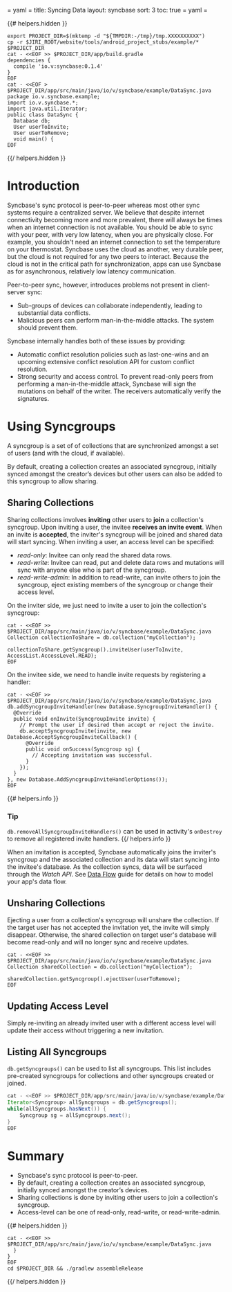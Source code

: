 = yaml =
title: Syncing Data
layout: syncbase
sort: 3
toc: true
= yaml =

{{# helpers.hidden }}
<!-- @setupEnvironment @test -->
```
export PROJECT_DIR=$(mktemp -d "${TMPDIR:-/tmp}/tmp.XXXXXXXXXX")
cp -r $JIRI_ROOT/website/tools/android_project_stubs/example/* $PROJECT_DIR
cat - <<EOF >> $PROJECT_DIR/app/build.gradle
dependencies {
  compile 'io.v:syncbase:0.1.4'
}
EOF
cat - <<EOF > $PROJECT_DIR/app/src/main/java/io/v/syncbase/example/DataSync.java
package io.v.syncbase.example;
import io.v.syncbase.*;
import java.util.Iterator;
public class DataSync {
  Database db;
  User userToInvite;
  User userToRemove;
  void main() {
EOF
```
{{/ helpers.hidden }}

# Introduction

Syncbase's sync protocol is peer-to-peer whereas most other sync systems require
a centralized server. We believe that despite internet connectivity becoming
more and more prevalent, there will always be times when an internet connection
is not available. You should be able to sync with your peer, with very low
latency, when you are physically close. For example, you shouldn't need an
internet connection to set the temperature on your thermostat. Syncbase uses the
cloud as another, very durable peer, but the cloud is not required for any two
peers to interact. Because the cloud is not in the critical path for synchronization,
apps can use Syncbase as for asynchronous, relatively low latency communication.

Peer-to-peer sync, however, introduces problems not present in client-server sync:
* Sub-groups of devices can collaborate independently, leading to substantial
data conflicts.
* Malicious peers can perform man-in-the-middle attacks. The system should
prevent them.

Syncbase internally handles both of these issues by providing:
 * Automatic conflict resolution policies such as last-one-wins and an upcoming
 extensive conflict resolution API for custom conflict resolution.
 * Strong security and access control. To prevent read-only peers
 from performing a man-in-the-middle attack, Syncbase will sign the mutations
 on behalf of the writer. The receivers automatically verify the signatures.

# Using Syncgroups
A syncgroup is a set of of collections that are synchronized amongst a set of
users (and with the cloud, if available).

By default, creating a collection creates an associated syncgroup, initially
synced amongst the creator’s devices but other users can also be added to this
syncgroup to allow sharing.

## Sharing Collections

Sharing collections involves **inviting** other users to **join** a collection's
syncgroup. Upon inviting a user, the invitee **receives an invite event**. When
an invite is **accepted**, the inviter's syncgroup will be joined and shared data
will start syncing.
When inviting a user, an access level can be specified:
* *read-only*: Invitee can only read the shared data rows.
* *read-write*: Invitee can read, put and delete data rows and mutations will
sync with anyone else who is part of the syncgroup.
* *read-write-admin*: In addition to read-write, can invite others to join the
syncgroup, eject existing members of the syncgroup or change their access level.

On the inviter side, we just need to invite a user to join the collection's
syncgroup:
<!-- @inviteUser @test -->
```
cat - <<EOF >> $PROJECT_DIR/app/src/main/java/io/v/syncbase/example/DataSync.java
Collection collectionToShare = db.collection("myCollection");

collectionToShare.getSyncgroup().inviteUser(userToInvite, AccessList.AccessLevel.READ);
EOF
```

On the invitee side, we need to handle invite requests by registering a handler:
<!-- @addInviteHandler @test -->
```
cat - <<EOF >> $PROJECT_DIR/app/src/main/java/io/v/syncbase/example/DataSync.java
db.addSyncgroupInviteHandler(new Database.SyncgroupInviteHandler() {
  @Override
  public void onInvite(SyncgroupInvite invite) {
    // Prompt the user if desired then accept or reject the invite.
    db.acceptSyncgroupInvite(invite, new Database.AcceptSyncgroupInviteCallback() {
      @Override
      public void onSuccess(Syncgroup sg) {
        // Accepting invitation was successful.
      }
    });
  }
}, new Database.AddSyncgroupInviteHandlerOptions());
EOF
```

{{# helpers.info }}
### Tip
`db.removeAllSyncgroupInviteHandlers()` can be used in activity's `onDestroy`
to remove all registered invite handlers.
{{/ helpers.info }}

When an invitation is accepted, Syncbase automatically joins the inviter's
syncgroup and the associated collection and its data will start
syncing into the invitee's database. As the collection syncs, data will be
surfaced through the *Watch API*. See [Data Flow] guide for details on how
to model your app's data flow.

## Unsharing Collections

Ejecting a user from a collection's syncgroup will unshare the collection. If
the target user has not accepted the invitation yet, the invite will simply
disappear. Otherwise, the shared collection on target user's database will
become read-only and will no longer sync and receive updates.

<!-- @unshareCollection @test -->
```
cat - <<EOF >> $PROJECT_DIR/app/src/main/java/io/v/syncbase/example/DataSync.java
Collection sharedCollection = db.collection("myCollection");

sharedCollection.getSyncgroup().ejectUser(userToRemove);
EOF
```

## Updating Access Level

Simply re-inviting an already invited user with a different access level will
update their access without triggering a new invitation.

## Listing All Syncgroups

`db.getSyncgroups()` can be used to list all syncgroups. This list includes
pre-created syncgroups for collections and other syncgroups created or joined.

<!-- @getAllSyncgroups @test -->
```Java
cat - <<EOF >> $PROJECT_DIR/app/src/main/java/io/v/syncbase/example/DataSync.java
Iterator<Syncgroup> allSyncgroups = db.getSyncgroups();
while(allSyncgroups.hasNext()) {
    Syncgroup sg = allSyncgroups.next();
}
EOF
```

# Summary

* Syncbase's sync protocol is peer-to-peer.
* By default, creating a collection creates an associated syncgroup, initially
synced amongst the creator’s devices.
* Sharing collections is done by inviting other users to join a collection's
syncgroup.
* Access-level can be one of read-only, read-write, or read-write-admin.

[Data Flow]: /syncbase/guides/data-flow.html

{{# helpers.hidden }}
<!-- @compileSnippets_mayTakeMinutes @test -->
```
cat - <<EOF >> $PROJECT_DIR/app/src/main/java/io/v/syncbase/example/DataSync.java
  }
}
EOF
cd $PROJECT_DIR && ./gradlew assembleRelease
```
{{/ helpers.hidden }}